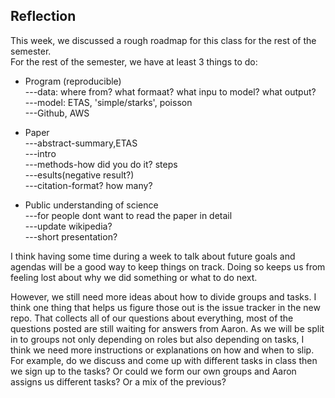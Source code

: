 Reflection  
---

This week, we discussed a rough roadmap for this class for the rest of the semester.  
For the rest of the semester, we have at least 3 things to do:  
* Program (reproducible)  
---data: where from? what formaat? what inpu to model? what output?  
---model: ETAS, 'simple/starks', poisson  
---Github, AWS  

* Paper  
---abstract-summary,ETAS  
---intro  
---methods-how did you do it? steps  
---esults(negative result?)  
---citation-format? how many?  

* Public understanding of science  
---for people dont want to read the paper in detail  
---update wikipedia?  
---short presentation?  

I think having some time during a week to talk about future goals and agendas will be a good way to keep things on track. Doing so keeps us from feeling lost about why we did something or what to do next.  

However, we still need more ideas about how to divide groups and tasks. I think one thing that helps us figure those out is the issue tracker in the new repo. That collects all of our questions about everything, most of the questions posted are still waiting for answers from Aaron. As we will be split in to groups not only depending on roles but also depending on tasks, I think we need more instructions or explanations on how and when to slip. For example, do we discuss and come up with different tasks in class then we sign up to the tasks? Or could we form our own groups and Aaron assigns us different tasks? Or a mix of the previous?  

